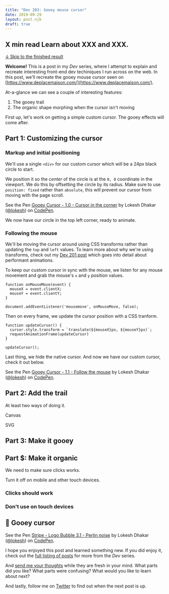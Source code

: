```yaml
---
title: "Dev 203: Gooey mouse cursor"
date: 2019-09-29
layout: post.njk
draft: true
---
```

<h2 class="subtitle">
  <span class="post-time">X min read</span>
  Learn about XXX and XXX.
</h2>

<!-- <div class="figure figure__video">
    <video style="width: 100%; max-width: 720px" autoplay loop muted playsinline>
        <source src="/media/posts/dev/202/logo-bubbles.mp4" type="video/mp4" />
    </video>
</div>
 -->
<a href="#final-example">↓ Skip to the finished result</a>

<strong>Welcome!</strong> This is a post in my _Dev_ series, where I attempt to explain and recreate interesting front-end dev techiniques I run across on the web. In this post, we'll recreate the gooey mouse cursor seen on [https://www.deplacemaison.com/](https://www.deplacemaison.com/).

At-a-glance we can see a couple of interesting features:

1. The gooey trail
2. The organic shape morphing when the cursor isn't moving

First up, let's work on getting a simple custom cursor. The gooey effects will come after.

## Part 1: Customizing the cursor

### Markup and initial positioning

We'll use a single `<div>` for our custom cursor which will be a 24px black circle to start.

We position it so the _center_ of the circle is at the `0, 0` coordinate in the viewport. We do this by offsetting the circle by its radius. Make sure to use `position: fixed` rather than `absolute`, this will prevent our cursor from moving with the page scroll.

<p class="codepen" data-height="400" data-theme-id="35671" data-default-tab="css,result" data-user="lokesh" data-slug-hash="LYPoamB" data-editable="true" data-pen-title="Gooey Cursor - 1.0 - Cursor in the corner">
  <span>See the Pen <a href="https://codepen.io/lokesh/pen/LYPoamB">
  Gooey Cursor - 1.0 - Cursor in the corner</a> by Lokesh Dhakar (<a href="https://codepen.io/lokesh">@lokesh</a>)
  on <a href="https://codepen.io">CodePen</a>.</span>
</p>
<script async src="https://static.codepen.io/assets/embed/ei.js"></script>

We now have our circle in the top left corner, ready to animate.

### Following the mouse

We'll be moving the cursor around using CSS transforms rather than updating the `top` and `left` values. To learn more about why we're using transforms, check out my [Dev 201 post](https://lokeshdhakar.com/dev-201-stripe.coms-main-navigation/) which goes into detail about performant animations.

To keep our custom cursor in sync with the mouse, we listen for any mouse movement and grab the mouse's `x` and `y` position values.

<pre><code class="prism language-js line-numbers">function onMouseMove(event) {
  mouseX = event.clientX;
  mouseY = event.clientY;
}

document.addEventListener('mousemove', onMouseMove, false);</code></pre>

Then on every frame, we update the cursor position with a CSS tranform.

<pre><code class="prism language-js line-numbers">function updateCursor() {  
  cursor.style.transform = `translate(${mouseX}px, ${mouseY}px)`;  
  requestAnimationFrame(updateCursor)
}

updateCursor();</code></pre>

Last thing, we hide the native cursor. And now we have our custom cursor, check it out below.

<p class="codepen" data-height="400" data-theme-id="35671" data-default-tab="js,result" data-user="lokesh" data-slug-hash="aborxmQ" data-pen-title="Gooey Cursor - 1.1 - Follow the mouse">
  <span>See the Pen <a href="https://codepen.io/lokesh/pen/aborxmQ">
  Gooey Cursor - 1.1 - Follow the mouse</a> by Lokesh Dhakar (<a href="https://codepen.io/lokesh">@lokesh</a>)
  on <a href="https://codepen.io">CodePen</a>.</span>
</p>
<script async src="https://static.codepen.io/assets/embed/ei.js"></script>


## Part 2: Add the trail


At least two ways of doing it.

Canvas

SVG

## Part 3: Make it gooey


## Part $: Make it organic

We need to make sure clicks works. 

Turn it off on mobile and other touch devices.

### Clicks should work

### Don't use on touch devices


## 🏁 Gooey cursor

<a id="final-example"></a>
<p data-height="640" data-theme-id="35671" data-slug-hash="GPPKGQ" data-default-tab="result" data-user="lokesh" data-pen-title="Stripe - Logo Bubble 3.1 - Perlin noise" class="codepen">See the Pen <a href="https://codepen.io/lokesh/pen/GPPKGQ/">Stripe - Logo Bubble 3.1 - Perlin noise</a> by Lokesh Dhakar (<a href="https://codepen.io/lokesh">@lokesh</a>) on <a href="https://codepen.io">CodePen</a>.</p>
<script async src="https://static.codepen.io/assets/embed/ei.js"></script>

I hope you enjoyed this post and learned something new. If you did enjoy it, check out the [full listing of posts](/blog/) for more from the _Dev_ series.

And <a href="#" class="js-email-link">send me your thoughts</a> while they are fresh in your mind. What parts did you like? What parts were confusing? What would you like to learn about next?

And lastly, follow me on [Twitter](https://twitter.com/lokesh) to find out when the next post is up.


<link rel="stylesheet" href="/css/dev-posts.css">
<link rel="stylesheet" href="/css/prism-syntax-highlighting.css">

<script src="/js/prism.min.js"></script>
<script src="https://cdn.rawgit.com/josephg/noisejs/master/perlin.js"></script>

<script>

const canvas = document.getElementById('canvas-perlin');
const ctx = canvas.getContext('2d');

// Set display size (css pixels).
let width = canvas.parentElement.offsetWidth;
let height = 400;

// setInterval
let plotting;

function setupCanvas() {
  canvas.style.width = width + 'px';
  canvas.style.height = height + 'px';

  // Set actual size in memory (scaled to account for extra pixel density).
  let scale = window.devicePixelRatio; // <--- Change to 1 on retina screens to see blurry canvas.
  canvas.width = width * scale;
  canvas.height = height * scale;

  // Normalize coordinate system to use css pixels.
  ctx.scale(scale, scale);
}

function clearCanvas() {
  ctx.fillStyle = '#fff';
  ctx.fillRect(0, 0, canvas.width, canvas.height);
}

function startPlotting() {
  let x = 0;
  let noiseSpeed = 0.02;

  plotting = setInterval(() => {
    x += 4;

    /* Random noise */
    ctx.beginPath();
    ctx.arc(x, Math.random() * (height / 2),  2, 0, 2 * Math.PI, false)
    ctx.fillStyle = '#f96a38';
    ctx.fill();

    /* Perlin noise */
    let noisey = (noise.simplex2(noiseSeed, 0));
    noiseSeed += noiseSpeed;
    ctx.beginPath();
    ctx.arc(x, (noisey * (height / 4)) + (height * 0.75),  2, 0, 2 * Math.PI, false)
    ctx.fillStyle = '#f96a38';
    ctx.fill();

    if (x > canvas.width) {
      stopPlotting();
    }
  }, 50)
}

function stopPlotting() {
  clearInterval(plotting);
}

noise.seed(Math.floor(Math.random() * 64000));
let noiseSeed = 0;

setupCanvas();
clearCanvas();
startPlotting();

document.getElementById('perlin-replay-btn').addEventListener('click', () => {
  stopPlotting();
  clearCanvas();
  startPlotting();
})
</script>


<style>
figcaption {
  margin-top: 0.5rem;
}

.button {
  color: white;
  font-weight: var(--weight-bold);
  background: var(--primary-color);
  padding: 0.5rem 0.75rem;
  border-radius: var(--border-radius);
  border: 0;
}
</style>
